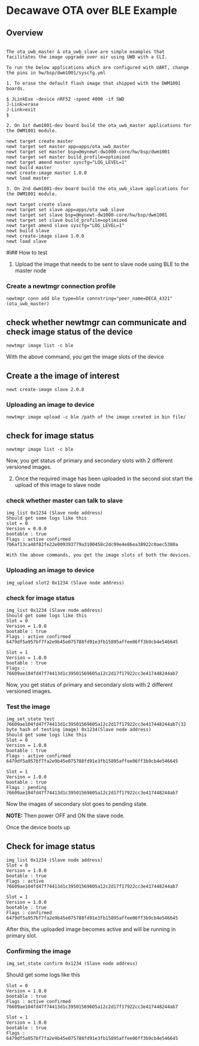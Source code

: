 <!--
#
# Licensed to the Apache Software Foundation (ASF) under one
# or more contributor license agreements.  See the NOTICE file
# distributed with this work for additional information
# regarding copyright ownership.  The ASF licenses this file
# to you under the Apache License, Version 2.0 (the
# "License"); you may not use this file except in compliance
# with the License.  You may obtain a copy of the License at
#
# http://www.apache.org/licenses/LICENSE-2.0
#
# Unless required by applicable law or agreed to in writing,
# software distributed under the License is distributed on an
# "AS IS" BASIS, WITHOUT WARRANTIES OR CONDITIONS OF ANY
#  KIND, either express or implied.  See the License for the
# specific language governing permissions and limitations
# under the License.
#
-->

# Decawave OTA over BLE Example

## Overview
```no-highlight

The ota_uwb_master & ota_uwb_slave are simple examples that facilitates the image upgrade over air using UWB with a CLI.

To run the below applications which are configured with UART, change the pins in hw/bsp/dwm1001/syscfg.yml

1. To erase the default flash image that shipped with the DWM1001 boards.

$ JLinkExe -device nRF52 -speed 4000 -if SWD
J-Link>erase
J-Link>exit
$ 
```
```no-highlight
2. On 1st dwm1001-dev board build the ota_uwb_master applications for the DWM1001 module. 

newt target create master
newt target set master app=apps/ota_uwb_master
newt target set master bsp=@mynewt-dw1000-core/hw/bsp/dwm1001
newt target set master build_profile=optimized
newt target amend master syscfg="LOG_LEVEL=1"
newt build master
newt create-image master 1.0.0
newt load master
```
```no-highlight
3. On 2nd dwm1001-dev board build the ota_uwb_slave applications for the DWM1001 module. 

newt target create slave
newt target set slave app=apps/ota_uwb_slave
newt target set slave bsp=@mynewt-dw1000-core/hw/bsp/dwm1001
newt target set slave build_profile=optimized
newt target amend slave syscfg="LOG_LEVEL=1"
newt build slave
newt create-image slave 1.0.0
newt load slave
```

#i## How to test

1. Upload the image that needs to be sent to slave node using BLE to the master node

### Create a newtmgr connection profile
```
newtmgr conn add ble type=ble connstring="peer_name=DECA_4321"   (ota_uwb_master)

```
## check whether newtmgr can communicate and check image status of the device
```
newtmgr image list -c ble

```
With the above command, you get the image slots of the device

## Create a the image of interest 
```
newt create-image slave 2.0.0
```
### Uploading an image to device
```
newtmgr image upload -c ble /path of the image created in bin file/

```
## check for image status 
```
newtmgr image list -c ble

```
Now, you get status of primary and secondary slots with 2 different versioned images.

2. Once the required image has been uploaded in the second slot start the upload of this image to slave node 
### check whether master can talk to slave
```
img_list 0x1234 (Slave node address)
Should get some logs like this
slot = 0 
Version = 0.0.0 
bootable : true 
Flags : active confirmed 
7b6af13ca48f82fe22e009393779a3100458c2dc99e4e86ea38922c0aec5380a

With the above commands, you get the image slots of both the devices.
```
### Uploading an image to device
```
img_upload slot2 0x1234 (Slave node address)

```
### check for image status 
```
img_list 0x1234 (Slave node address)
Should get some logs like this
Slot = 0 
Version = 1.0.0 
bootable : true 
Flags : active confirmed 
6479df5a957bf7fa2e9b45e075788fd91e3fb15895affee06ff3b9cb4e546645

Slot = 1 
Version = 1.0.0 
bootable : true 
Flags : 
76609ae104fd47f74413d1c39501569605a12c2d17f17922cc3e417448244ab7
```
Now, you get status of primary and secondary slots with 2 different versioned images.
### Test the image
```
img_set_state test 76609ae104fd47f74413d1c39501569605a12c2d17f17922cc3e417448244ab7(32 byte hash of testing image) 0x1234(Slave node address)
Should get some logs like this
Slot = 0 
Version = 1.0.0 
bootable : true 
Flags : active confirmed 
6479df5a957bf7fa2e9b45e075788fd91e3fb15895affee06ff3b9cb4e546645

Slot = 1 
Version = 1.0.0 
bootable : true 
Flags : pending 
76609ae104fd47f74413d1c39501569605a12c2d17f17922cc3e417448244ab7
```
Now the images of secondary slot goes to pending state.

**NOTE:** Then power OFF and ON the slave node.

Once the device boots up
## Check for image status
```
img_list 0x1234 (Slave node address)
Slot = 0 
Version = 1.0.0 
bootable : true 
Flags : active 
76609ae104fd47f74413d1c39501569605a12c2d17f17922cc3e417448244ab7

Slot = 1 
Version = 1.0.0 
bootable : true 
Flags : confirmed 
6479df5a957bf7fa2e9b45e075788fd91e3fb15895affee06ff3b9cb4e546645
```
After this, the uploaded image becomes active and will be running in primary slot.
### Confirming the image
```
img_set_state confirm 0x1234 (Slave node address)
```
Should get some logs like this

```
Slot = 0 
Version = 1.0.0 
bootable : true 
Flags : active confirmed 
76609ae104fd47f74413d1c39501569605a12c2d17f17922cc3e417448244ab7

Slot = 1 
Version = 1.0.0 
bootable : true 
Flags : 
6479df5a957bf7fa2e9b45e075788fd91e3fb15895affee06ff3b9cb4e546645
```

